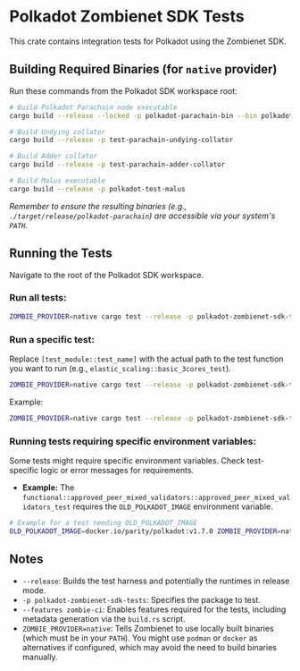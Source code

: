 # Polkadot Zombienet SDK Tests

This crate contains integration tests for Polkadot using the Zombienet SDK.

## Building Required Binaries (for `native` provider)

Run these commands from the Polkadot SDK workspace root:

```bash
# Build Polkadot Parachain node executable
cargo build --release --locked -p polkadot-parachain-bin --bin polkadot-parachain

# Build Undying collator
cargo build --release -p test-parachain-undying-collator

# Build Adder collator
cargo build --release -p test-parachain-adder-collator

# Build Malus executable
cargo build --release -p polkadot-test-malus
```
*Remember to ensure the resulting binaries (e.g., `./target/release/polkadot-parachain`) are accessible via your system's `PATH`.*

## Running the Tests

Navigate to the root of the Polkadot SDK workspace.

### Run all tests:

```bash
ZOMBIE_PROVIDER=native cargo test --release -p polkadot-zombienet-sdk-tests --features zombie-ci
```

### Run a specific test:

Replace `[test_module::test_name]` with the actual path to the test function you want to run (e.g., `elastic_scaling::basic_3cores_test`).

```bash
ZOMBIE_PROVIDER=native cargo test --release -p polkadot-zombienet-sdk-tests --features zombie-ci [test_module::test_name]
```
Example:
```bash
ZOMBIE_PROVIDER=native cargo test --release -p polkadot-zombienet-sdk-tests --features zombie-ci elastic_scaling::basic_3cores_test
```

### Running tests requiring specific environment variables:

Some tests might require specific environment variables. Check test-specific logic or error messages for requirements.

-   **Example:** The `functional::approved_peer_mixed_validators::approved_peer_mixed_validators_test` requires the `OLD_POLKADOT_IMAGE` environment variable.

```bash
# Example for a test needing OLD_POLKADOT_IMAGE
OLD_POLKADOT_IMAGE=docker.io/parity/polkadot:v1.7.0 ZOMBIE_PROVIDER=native cargo test --release -p polkadot-zombienet-sdk-tests --features zombie-ci functional::approved_peer_mixed_validators::approved_peer_mixed_validators_test
```

## Notes

-   `--release`: Builds the test harness and potentially the runtimes in release mode.
-   `-p polkadot-zombienet-sdk-tests`: Specifies the package to test.
-   `--features zombie-ci`: Enables features required for the tests, including metadata generation via the `build.rs` script.
-   `ZOMBIE_PROVIDER=native`: Tells Zombienet to use locally built binaries (which must be in your `PATH`). You might use `podman` or `docker` as alternatives if configured, which may avoid the need to build binaries manually.
